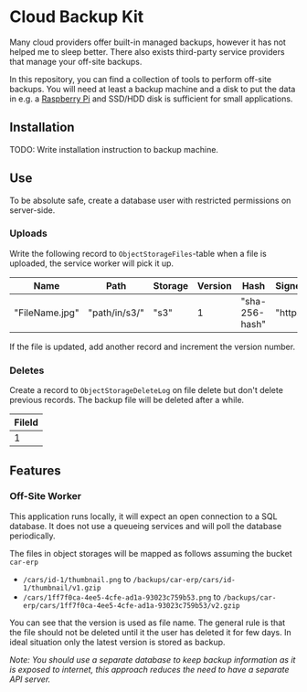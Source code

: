 # Cloud Backup Kit

Many cloud providers offer built-in managed backups, however it has not helped me to sleep better.
There also exists third-party service providers that manage your off-site backups.

In this repository, you can find a collection of tools to perform off-site backups.
You will need at least a backup machine and a disk to put the data in e.g.
a [Raspberry Pi](https://www.raspberrypi.com/) and SSD/HDD disk is sufficient for small applications.

## Installation

TODO: Write installation instruction to backup machine.

## Use

To be absolute safe, create a database user with restricted permissions on server-side.

### Uploads

Write the following record to `ObjectStorageFiles`-table  when a file is uploaded, the service worker will pick it up.

| Name           | Path          | Storage  | Version | Hash           | SignedDownloadUrl |
|----------------|---------------|----------|---------|----------------|-------------------|
| "FileName.jpg" | "path/in/s3/" | "s3"     | 1       | "sha-256-hash" | "https://...."    |

If the file is updated, add another record and increment the version number.

### Deletes

Create a record to `ObjectStorageDeleteLog` on file delete but don't delete previous records.
The backup file will be deleted after a while.

| FileId |
|--------|
| 1      |

## Features

### Off-Site Worker

This application runs locally, it will expect an open connection to a SQL database.
It does not use a queueing services and will poll the database periodically.

The files in object storages will be mapped as follows assuming the bucket `car-erp`

- `/cars/id-1/thumbnail.png` to `/backups/car-erp/cars/id-1/thumbnail/v1.gzip`
- `/cars/1ff7f0ca-4ee5-4cfe-ad1a-93023c759b53.png` to `/backups/car-erp/cars/1ff7f0ca-4ee5-4cfe-ad1a-93023c759b53/v2.gzip`

You can see that the version is used as file name.
The general rule is that the file should not be deleted until it the user has deleted it for few days.
In ideal situation only the latest version is stored as backup.

_Note: You should use a separate database to keep backup information as it is exposed to internet, this approach reduces
the need to have a separate API server._
